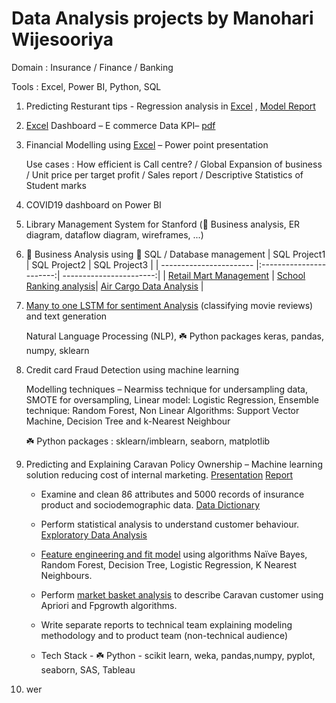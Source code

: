 # Data Analysis projects by Manohari Wijesooriya
Domain : Insurance / Finance / Banking

Tools  : Excel, Power BI, Python, SQL

1) Predicting Resturant tips - Regression analysis in [Excel](https://github.com/mw532fin/analysis/blob/489231e3efe0684c392bae21e650e809b6b0bbc7/Excel/Excel002_Predict%20Restaurant%20tips.xlsx) , [Model Report](https://github.com/mw532fin/analysis/blob/aa0f131cdc16f16c4e33133080db124145b7c346/Excel/Excel002_Resturant%20tips.pdf)
   
3) [Excel](https://github.com/mw532fin/analysis/blob/42d066494ac891bbcbe0b6ecdd53aad82429dc1e/Excel/Excel_001_E%20Commerce%20Dashboard%20Project.xlsx) Dashboard – E commerce Data KPI– [pdf](https://github.com/mw532fin/analysis/blob/42d066494ac891bbcbe0b6ecdd53aad82429dc1e/Excel/Excel_001_E-Commerce%20Dashboard.pdf)
   
5) Financial Modelling using [Excel](https://github.com/mw532fin/analysis/blob/7593115dcc28a7ac515f7d8006f1dd0e302cfefb/Excel/Excel_003_Business_Analysis_with_Excel.xlsx) – Power point presentation
   
   Use cases : How efficient is Call centre? / Global Expansion of business / Unit price per target profit / Sales report / Descriptive Statistics of Student marks
   
7) COVID19 dashboard on Power BI

9) Library Management System for Stanford (:unicorn: Business analysis, ER diagram, dataflow diagram, wireframes, ...)
    
11) :unicorn: Business Analysis using :space_invader: SQL / Database management
    | SQL Project1            | SQL Project2            | SQL Project3            |
    | ----------------------- |:-----------------------:| -----------------------:|
    | [Retail Mart Management](https://github.com/mw532fin/analysis/blob/1702e379ac69b94c2cbe7ce0132c5c78cd60fb48/SQL/SQL001_Retail_Mart_Management.pdf)  | [School Ranking analysis](https://github.com/mw532fin/analysis/blob/1702e379ac69b94c2cbe7ce0132c5c78cd60fb48/SQL/SQL002_School_Ranking_Analysis.pdf)| [Air Cargo Data Analysis](https://github.com/mw532fin/analysis/blob/1702e379ac69b94c2cbe7ce0132c5c78cd60fb48/SQL/SQL003_Air_Cargo_Data_Analysis%20(1).pdf) |
      
12) [Many to one LSTM for sentiment Analysis](https://github.com/mw532fin/analysis/blob/1b1eec523358090cf725829a5c4d08f21bc40a95/Python/Python_LSTM_Sentiment_anslysis.ipynb) (classifying movie reviews) and text generation
    
    Natural Language Processing (NLP), :shamrock: Python packages keras, pandas, numpy, sklearn
    
14) Credit card Fraud Detection using machine learning
    
    Modelling techniques – Nearmiss technique for undersampling data, SMOTE for oversampling, Linear model: Logistic Regression, Ensemble technique: Random Forest, Non Linear Algorithms: Support Vector Machine, Decision Tree and k-Nearest Neighbour
    
    :shamrock: Python packages : sklearn/imblearn, seaborn, matplotlib
    
16) Predicting and Explaining Caravan Policy Ownership – Machine learning solution reducing cost of internal marketing. [Presentation](https://github.com/mw532fin/analysis/blob/aeb1f2778fc6fb547cd8c2e61e17f3322f038140/Python/TMU_Capstone/Project_Presentation.pdf) [Report](https://github.com/mw532fin/analysis/blob/aeb1f2778fc6fb547cd8c2e61e17f3322f038140/Python/TMU_Capstone/Capstone_Project_Report.pdf)
    
    - Examine and clean 86 attributes and 5000 records of insurance product and sociodemographic data. [Data Dictionary](https://github.com/mw532fin/analysis/blob/a5dd0709a47e81dfca3d8150d2ab0e81f4b3fefa/Python/TMU_Capstone/Data%20Dictionary.pdf)
      
    - Perform statistical analysis to understand customer behaviour. [Exploratory Data Analysis](https://github.com/mw532fin/analysis/blob/aeb1f2778fc6fb547cd8c2e61e17f3322f038140/Python/TMU_Capstone/PY01_Capst_EDA%20(3).ipynb)
      
    - [Feature engineering and fit model](https://github.com/mw532fin/analysis/blob/aeb1f2778fc6fb547cd8c2e61e17f3322f038140/Python/TMU_Capstone/PY01_Capst_COIL_sklearn_A.ipynb) using algorithms Naïve Bayes, Random Forest, Decision Tree, Logistic Regression, K Nearest Neighbours. 
      
    - Perform [market basket analysis](https://github.com/mw532fin/analysis/blob/aeb1f2778fc6fb547cd8c2e61e17f3322f038140/Python/TMU_Capstone/PY01_Capst_COIL_Market_Basket_B.ipynb) to describe Caravan customer using Apriori and Fpgrowth algorithms. 
      
    - Write separate reports to technical team explaining modeling methodology and to product team (non-technical audience)
      
    - Tech Stack - :shamrock: Python - scikit learn, weka, pandas,numpy, pyplot, seaborn, SAS, Tableau
   
19) wer








  
